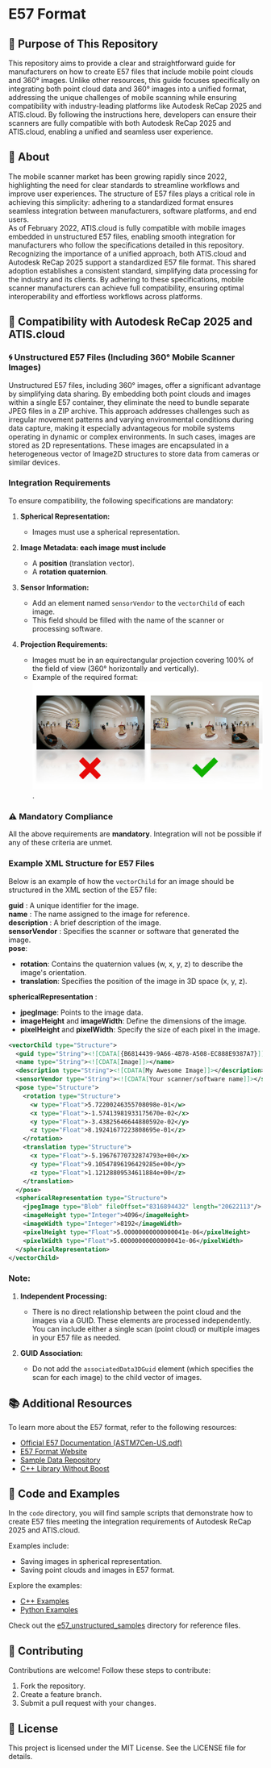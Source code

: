 # E57 Format

## 🎯 Purpose of This Repository
This repository aims to provide a clear and straightforward guide for manufacturers on how to create E57 files that include mobile point clouds and 360° images. Unlike other resources, this guide focuses specifically on integrating both point cloud data and 360° images into a unified format, addressing the unique challenges of mobile scanning while ensuring compatibility with industry-leading platforms like Autodesk ReCap 2025 and ATIS.cloud. By following the instructions here, developers can ensure their scanners are fully compatible with both Autodesk ReCap 2025 and ATIS.cloud, enabling a unified and seamless user experience.

## 📝 About
The mobile scanner market has been growing rapidly since 2022, highlighting the need for clear standards to streamline workflows and improve user experiences. The structure of E57 files plays a critical role in achieving this simplicity: adhering to a standardized format ensures seamless integration between manufacturers, software platforms, and end users.</br>
As of February 2022, ATIS.cloud is fully compatible with mobile images embedded in unstructured E57 files, enabling smooth integration for manufacturers who follow the specifications detailed in this repository.</br>
Recognizing the importance of a unified approach, both ATIS.cloud and Autodesk ReCap 2025  support a standardized E57 file format. This shared adoption establishes a consistent standard, simplifying data processing for the industry and its clients. By adhering to these specifications, mobile scanner manufacturers can achieve full compatibility, ensuring optimal interoperability and effortless workflows across platforms.</br>

## 🤝 Compatibility with Autodesk ReCap 2025 and ATIS.cloud

### 🌀 Unstructured E57 Files (Including 360° Mobile Scanner Images)
Unstructured E57 files, including 360° images, offer a significant advantage by simplifying data sharing. By embedding both point clouds and images within a single E57 container, they eliminate the need to bundle separate JPEG files in a ZIP archive. This approach addresses challenges such as irregular movement patterns and varying environmental conditions during data capture, making it especially advantageous for mobile systems operating in dynamic or complex environments. In such cases, images are stored as 2D representations. These images are encapsulated in a heterogeneous vector of Image2D structures to store data from cameras or similar devices.

### Integration Requirements
To ensure compatibility, the following specifications are mandatory:

1. **Spherical Representation:**
     - Images must use a spherical representation.

2. **Image Metadata: each image must include**
     - A **position** (translation vector).
     - A **rotation quaternion**.

3. **Sensor Information:**
     - Add an element named `sensorVendor` to the `vectorChild` of each image.
     - This field should be filled with the name of the scanner or processing software.

4. **Projection Requirements:**
     - Images must be in an equirectangular projection covering 100% of the field of view (360° horizontally and vertically).
     - Example of the required format: ![equirectangular.png](assets/images/image_compare.png).

### ⚠️ Mandatory Compliance
All the above requirements are **mandatory**. Integration will not be possible if any of these criteria are unmet.

### Example XML Structure for E57 Files
Below is an example of how the `vectorChild` for an image should be structured in the XML section of the E57 file:

**guid**         : A unique identifier for the image.</br>
**name**         : The name assigned to the image for reference.</br>
**description**  : A brief description of the image.</br>
**sensorVendor** : Specifies the scanner or software that generated the image.</br>
**pose**:

* **rotation**: Contains the quaternion values (w, x, y, z) to describe the image's orientation.
* **translation**: Specifies the position of the image in 3D space (x, y, z).

**sphericalRepresentation** :

* **jpegImage**: Points to the image data.
* **imageHeight** and **imageWidth**: Define the dimensions of the image.
* **pixelHeight** and **pixelWidth**: Specify the size of each pixel in the image.

```xml
<vectorChild type="Structure">
  <guid type="String"><![CDATA[{B6814439-9A66-4B78-A508-EC888E9387A7}]]></guid>
  <name type="String"><![CDATA[Image]]></name>
  <description type="String"><![CDATA[My Awesome Image]]></description>
  <sensorVendor type="String"><![CDATA[Your scanner/software name]]></sensorVendor>
  <pose type="Structure">
    <rotation type="Structure">
      <w type="Float">5.72200246355708098e-01</w>
      <x type="Float">-1.57413981933175670e-02</x>
      <y type="Float">-3.43825646644880592e-02</y>
      <z type="Float">8.19241677223808695e-01</z>
    </rotation>
    <translation type="Structure">
      <x type="Float">-5.19676770732874793e+00</x>
      <y type="Float">9.10547896196429285e+00</y>
      <z type="Float">1.12128809534611884e+00</z>
    </translation>
  </pose>
  <sphericalRepresentation type="Structure">
    <jpegImage type="Blob" fileOffset="8316894432" length="20622113"/>
    <imageHeight type="Integer">4096</imageHeight>
    <imageWidth type="Integer">8192</imageWidth>
    <pixelHeight type="Float">5.00000000000000041e-06</pixelHeight>
    <pixelWidth type="Float">5.00000000000000041e-06</pixelWidth>
  </sphericalRepresentation>
</vectorChild>
```

### Note:
1. **Independent Processing:**
   - There is no direct relationship between the point cloud and the images via a GUID. These elements are processed independently. You can include either a single scan (point cloud) or multiple images in your E57 file as needed.

2. **GUID Association:**
   - Do not add the `associatedData3DGuid` element (which specifies the scan for each image) to the child vector of images.

## 📚 Additional Resources
To learn more about the E57 format, refer to the following resources:

- [Official E57 Documentation (ASTM7Cen-US.pdf)](assets/docs/ASTM7Cen-US.pdf)
- [E57 Format Website](http://www.libe57.org/index.html)
- [Sample Data Repository](http://www.libe57.org/data.html)
- [C++ Library Without Boost](https://github.com/asmaloney/libE57Format)

## 📂 Code and Examples
In the `code` directory, you will find sample scripts that demonstrate how to create E57 files meeting the integration requirements of Autodesk ReCap 2025 and ATIS.cloud.

Examples include:

* Saving images in spherical representation. 
* Saving point clouds and images in E57 format.

Explore the examples:

- [C++ Examples](code/C++/)
- [Python Examples](code/python/)

Check out the [e57_unstructured_samples](samples) directory for reference files.

## 🤝 Contributing
Contributions are welcome! Follow these steps to contribute:
1. Fork the repository.
2. Create a feature branch.
3. Submit a pull request with your changes.

## 📝 License
This project is licensed under the MIT License. See the LICENSE file for details.